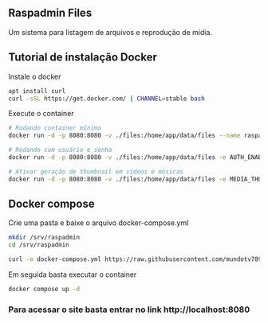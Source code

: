 ## Raspadmin Files
Um sistema para listagem de arquivos e reprodução de mídia.

## Tutorial de instalação Docker

Instale o docker

```sh
apt install curl
curl -sSL https://get.docker.com/ | CHANNEL=stable bash
```

Execute o container

```sh
# Rodando container mínimo
docker run -d -p 8080:8080 -v ./files:/home/app/data/files --name raspadmin mundotv789123/raspadmin

# Rodando com usuário e senha
docker run -d -p 8080:8080 -v ./files:/home/app/data/files -e AUTH_ENABLED=true -e USERNAME=admin -e PASSWORD=admin --name raspadmin mundotv789123/raspadmin

# Ativar geração de thumbnail em vídeos e músicas
docker run -d -p 8080:8080 -v ./files:/home/app/data/files -e MEDIA_THUMB=true --name raspadmin mundotv789123/raspadmin
```

## Docker compose


Crie uma pasta e baixe o arquivo docker-compose.yml

```sh
mkdir /srv/raspadmin
cd /srv/raspadmin

curl -o docker-compose.yml https://raw.githubusercontent.com/mundotv789123/raspadmin-files-react/refs/heads/main/docker-compose.yml
```

Em seguida basta executar o container

```sh
docker compose up -d
```

### Para acessar o site basta entrar no link http://localhost:8080
